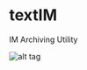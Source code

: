 # textIM
IM Archiving Utility

![alt tag](https://raw.githubusercontent.com/DataMoon/textim/master/screen.png)
